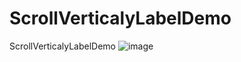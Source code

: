 # ScrollVerticalyLabelDemo
ScrollVerticalyLabelDemo
![image](https://github.com/shorty-Man/ScrollVerticalyLabelDemo/blob/master/ScrollVerticalyLabelDemo/scroll.gif)
